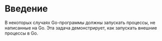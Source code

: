 # Введение

В некоторых случаях Go-программы должны запускать процессы, не написанные на Go. Эта задача демонстрирует, как запускать внешние процессы в Go.
